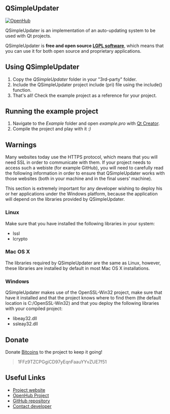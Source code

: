 ## QSimpleUpdater

[![OpenHub](https://www.openhub.net/p/qsimpleupdater/widgets/project_thin_badge.gif)](http://openhub.net/p/qsimpleupdater)

QSimpleUpdater is an implementation of an auto-updating system to be used with Qt projects. 

QSimpleUpdater is **free and open source [LGPL software](https://www.gnu.org/licenses/lgpl.html)**, which means that you can use it for both open source and proprietary applications.

## Using QSimpleUpdater

1. Copy the *QSimpleUpdater* folder in your "3rd-party" folder.
2. Include the QSimpleUpdater project include (pri) file using the include() function.
3. That's all! Check the example project as a reference for your project.

## Running the example project

1. Navigate to the *Example* folder and open *example.pro* with [Qt Creator](http://qt-project.org/wiki/Category:Tools::QtCreator).
2. Compile the project and play with it *:)*

## Warnings 

Many websites today use the HTTPS protocol, which means that you will need SSL in order to communicate with them. If your project needs to access such a webiste (for example GitHub), you will need to carefully read the following information in order to ensure that QSimpleUpdater works with those websites (both in your machine and in the final users' machine).

This section is extremely important for any developer wishing to deploy his or her applications under the Windows platform, because the application will depend on the libraries provided by QSimpleUpdater.

### Linux

Make sure that you have installed the following libraries in your system:

+ lssl
+ lcrypto

### Mac OS X

The libraries required by QSimpleUpdater are the same as Linux, however, these libraries are installed by default in most Mac OS X installations.

### Windows

QSimpleUpdater makes use of the OpenSSL-Win32 project, make sure that have it installed and that the project knows where to find them (the default location is C:/OpenSSL-Win32) and that you deploy the following libraries with your compiled project:

+ libeay32.dll
+ ssleay32.dll

## Donate

Donate [Bitcoins](http://bitcoin.org) to the project to keep it going!

> 1FFz9TZCPGgiCD97yEqnFaauYYvZUE7f51 

## Useful Links

+ [Project website](http://qsimpleupdater.sourceforge.net)
+ [OpenHub Project](http://openhub.net/p/qsimpleupdater)
+ [GitHub repository](http://github.com/alex-97/qsimpleupdater)
+ [Contact developer](mailto:alex.racotta@gmail.com)